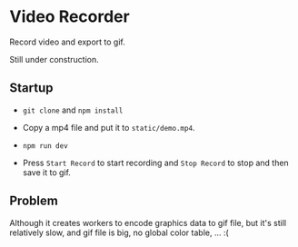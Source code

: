 # Video Recorder

Record video and export to gif.

Still under construction.

## Startup

 - `git clone` and `npm install`

 - Copy a mp4 file and put it to `static/demo.mp4`.

 - `npm run dev`

 - Press `Start Record` to start recording and `Stop Record` to stop and then save it to gif.

## Problem

Although it creates workers to encode graphics data to gif file, but it's still relatively slow, and gif file is big, no global color table, ... :(
